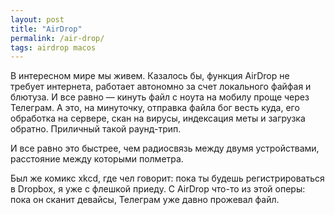 ```yaml
---
layout: post
title: "AirDrop"
permalink: /air-drop/
tags: airdrop macos
---
```


В интересном мире мы живем. Казалось бы, функция AirDrop не требует интернета,
работает автономно за счет локального файфая и блютуза. И все равно — кинуть
файл с ноута на мобилу проще через Телеграм. А это, на минуточку, отправка файла
бог весть куда, его обработка на сервере, скан на вирусы, индексация меты и
загрузка обратно. Приличный такой раунд-трип.

И все равно это быстрее, чем радиосвязь между двумя устройствами, расстояние
между которыми полметра.

Был же комикс xkcd, где чел говорит: пока ты будешь регистрироваться в Dropbox,
я уже с флешкой приеду. С AirDrop что-то из этой оперы: пока он сканит девайсы,
Телеграм уже давно прожевал файл.
